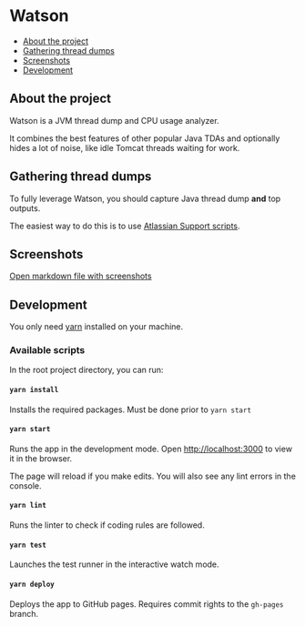 # Watson

* [About the project](#about-the-project)
* [Gathering thread dumps](#gathering-thread-dumps)
* [Screenshots](#screenshots)
* [Development](#development)

## About the project

Watson is a JVM thread dump and CPU usage analyzer.

It combines the best features of other popular Java TDAs and optionally hides a lot of noise, like idle Tomcat threads waiting for work.

## Gathering thread dumps

To fully leverage Watson, you should capture Java thread dump **and** top outputs.

The easiest way to do this is to use [Atlassian Support scripts](https://bitbucket.org/atlassianlabs/atlassian-support/src/master/).

## Screenshots

[Open markdown file with screenshots](screenshots.md)

## Development

You only need [yarn](https://classic.yarnpkg.com/en/docs/install/) installed on your machine.

### Available scripts

In the root project directory, you can run:

#### `yarn install`

Installs the required packages. Must be done prior to `yarn start`

#### `yarn start`

Runs the app in the development mode.
Open [http://localhost:3000](http://localhost:3000) to view it in the browser.

The page will reload if you make edits.
You will also see any lint errors in the console.

#### `yarn lint`

Runs the linter to check if coding rules are followed.

#### `yarn test`

Launches the test runner in the interactive watch mode.

#### `yarn deploy`

Deploys the app to GitHub pages. Requires commit rights to the `gh-pages` branch.
